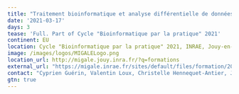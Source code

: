 ```yaml
---
title: "Traitement bioinformatique et analyse différentielle de données d'expression RNA-seq sous Galaxy"
date: '2021-03-17'
days: 3
tease: 'Full. Part of Cycle "Bioinformatique par la pratique" 2021'
continent: EU
location: Cycle "Bioinformatique par la pratique" 2021, INRAE, Jouy-en-Josas, France
image: /images/logos/MIGALELogo.png
location_url: http://migale.jouy.inra.fr/?q=formations
external_url: "https://migale.inrae.fr/sites/default/files/formation/2021/module23.pdf"
contact: "Cyprien Guérin, Valentin Loux, Christelle Hennequet-Antier, Julie Aubert"
gtn: true
---
```

